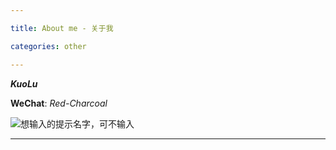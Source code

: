 ```yaml
---

title: About me - 关于我

categories: other

---
```


_**KuoLu**_

**WeChat**: _Red-Charcoal_


![想输入的提示名字，可不输入](https://i.loli.net/2019/05/11/5cd68f7bd1a4a.png)


---